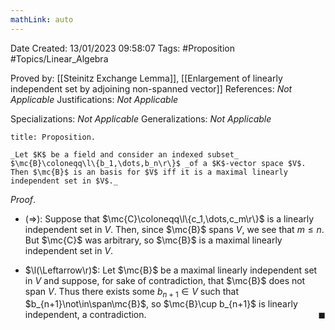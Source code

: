 ```yaml
---
mathLink: auto
---
```


<div class="topSpace"></div>

Date Created: 13/01/2023 09:58:07
Tags: #Proposition #Topics/Linear_Algebra

Proved by: [[Steinitz Exchange Lemma]], [[Enlargement of linearly independent set by adjoining non-spanned vector]]
References: _Not Applicable_
Justifications: _Not Applicable_

Specializations: _Not Applicable_
Generalizations: _Not Applicable_

``` ad-Proposition
title: Proposition.

_Let $K$ be a field and consider an indexed subset_ $\mc{B}\coloneqq\l\{b_1,\dots,b_n\r\}$ _of a $K$-vector space $V$. Then $\mc{B}$ is an basis for $V$ iff it is a maximal linearly independent set in $V$._

```

_Proof_.
* ($\Rightarrow$): Suppose that $\mc{C}\coloneqq\l\{c_1,\dots,c_m\r\}$ is a linearly independent set in $V$. Then, since $\mc{B}$ spans $V$, we see that $m\leq n$. But $\mc{C}$ was arbitrary, so $\mc{B}$ is a maximal linearly independent set in $V$.

* $\l(\Leftarrow\r)$: Let $\mc{B}$ be a maximal linearly independent set in $V$ and suppose, for sake of contradiction, that $\mc{B}$ does not span $V$. Thus there exists some $b_{n+1}\in V$ such that $b_{n+1}\not\in\span\mc{B}$, so $\mc{B}\cup b_{n+1}$ is linearly independent, a contradiction.<span style="float:right;">$\blacksquare$</span>
